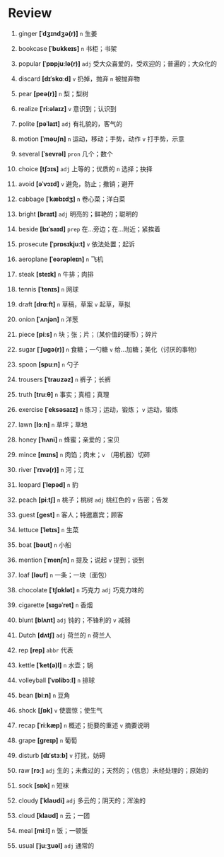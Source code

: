 # Review
1. ginger **[ˈdʒɪndʒə(r)]** `n` 生姜

2. bookcase **[ˈbʊkkeɪs]** `n` 书柜；书架

3. popular **[ˈpɒpjuːlə(r)]** `adj` 受大众喜爱的，受欢迎的；普遍的；大众化的

4. discard **[dɪˈskɑːd]** `v` 扔掉，抛弃 `n` 被抛弃物

5. pear **[peə(r)]** `n` 梨；梨树

6. realize **[ˈriːəlaɪz]** `v` 意识到；认识到

7. polite **[pəˈlaɪt]** `adj` 有礼貌的，客气的

8. motion **[ˈməʊʃn]** `n` 运动，移动；手势，动作 `v` 打手势，示意

9. several **[ˈsevrəl]** `pron` 几个；数个

10. choice **[tʃɔɪs]** `adj` 上等的；优质的 `n` 选择；抉择

11. avoid **[əˈvɔɪd]** `v` 避免，防止；撤销；避开

12. cabbage **[ˈkæbɪdʒ]** `n` 卷心菜；洋白菜

13. bright **[braɪt]** `adj` 明亮的；鲜艳的；聪明的

14. beside **[bɪˈsaɪd]** `prep` 在...旁边；在...附近；紧挨着

15. prosecute **[ˈprɒsɪkjuːt]** `v` 依法处置；起诉

16. aeroplane **[ˈeərəpleɪn]** `n` 飞机

17. steak **[steɪk]** `n` 牛排；肉排

18. tennis **[ˈtenɪs]** `n` 网球

19. draft **[drɑːft]** `n` 草稿，草案 `v` 起草，草拟

20. onion **[ˈʌnjən]** `n` 洋葱

21. piece **[piːs]** `n` 块；张；片；（某价值的硬币）；碎片

22. sugar **[ˈʃʊɡə(r)]** `n` 食糖；一勺糖 `v` 给...加糖；美化（讨厌的事物）

23. spoon **[spuːn]** `n` 勺子

24. trousers **[ˈtraʊzəz]** `n` 裤子；长裤

25. truth **[truːθ]** `n` 事实；真相；真理

26. exercise **[ˈeksəsaɪz]** `n` 练习；运动，锻炼； `v` 运动，锻炼

27. lawn **[lɔːn]** `n` 草坪；草地

28. honey **[ˈhʌni]** `n` 蜂蜜；亲爱的；宝贝

29. mince **[mɪns]** `n` 肉馅；肉末；`v` （用机器）切碎

30. river **[ˈrɪvə(r)]** `n` 河；江

31. leopard **[ˈlepəd]** `n` 豹

32. peach **[piːtʃ]** `n` 桃子；桃树 `adj` 桃红色的 `v` 告密；告发

33. guest **[ɡest]** `n` 客人；特邀嘉宾；顾客

34. lettuce **[ˈletɪs]** `n` 生菜

35. boat **[bəʊt]** `n` 小船

36. mention **[ˈmenʃn]** `n` 提及；说起 `v` 提到；谈到

37. loaf **[ləʊf]** `n` 一条；一块（面包）

38. chocolate **[ˈtʃɒklət]** `n` 巧克力 `adj` 巧克力味的

39. cigarette **[sɪɡəˈret]** `n` 香烟

40. blunt **[blʌnt]** `adj` 钝的；不锋利的 `v` 减弱

41. Dutch **[dʌtʃ]** `adj` 荷兰的 `n` 荷兰人

42. rep **[rep]** `abbr` 代表

43. kettle **[ˈket(ə)l]** `n` 水壶；锅

44. volleyball **[ˈvɒlibɔːl]** `n` 排球

45. bean **[biːn]** `n` 豆角

46. shock **[ʃɒk]** `v` 使震惊；使生气

47. recap **[ˈriːkæp]** `n` 概述；扼要的重述 `v` 摘要说明

48. grape **[ɡreɪp]** `n` 葡萄

49. disturb **[dɪˈstɜːb]** `v` 打扰，妨碍

50. raw **[rɔː]** `adj` 生的；未煮过的；天然的；（信息）未经处理的；原始的

51. sock **[sɒk]** `n` 短袜

52. cloudy **[ˈklaʊdi]** `adj` 多云的；阴天的；浑浊的

53. cloud **[klaʊd]** `n` 云；一团

54. meal **[miːl]** `n` 饭；一顿饭

55. usual **[ˈjuːʒuəl]** `adj` 通常的

